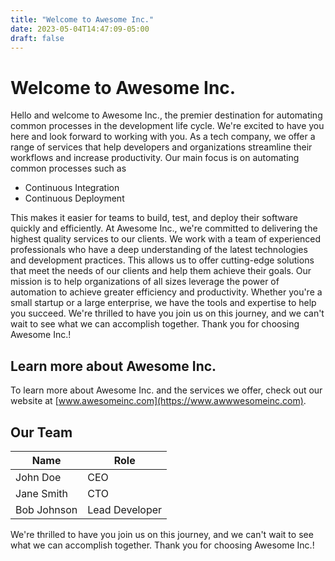 ```yaml
---
title: "Welcome to Awesome Inc."
date: 2023-05-04T14:47:09-05:00
draft: false
---
```


# Welcome to Awesome Inc.

Hello and welcome to Awesome Inc., the premier destination for automating common 
processes in the development life cycle. We're excited to have you here and look
forward to working with you.
As a tech company, we offer a range of services that help developers and
organizations streamline their workflows and increase productivity. Our main
focus is on automating common processes such as

- Continuous Integration
- Continuous Deployment

This makes it easier for teams to build, test, and deploy
their software quickly and efficiently.
At Awesome Inc., we're committed to delivering the highest quality services to
our clients. We work with a team of experienced professionals who have a deep
understanding of the latest technologies and development practices.
This allows us to offer cutting-edge solutions that meet the needs of our
clients and help them achieve their goals.
Our mission is to help organizations of all sizes leverage the power of
automation to achieve greater efficiency and productivity. Whether you're a
small startup or a large enterprise, we have the tools and expertise to help
you succeed.
We're thrilled to have you join us on this journey, and we can't wait to see
what we can accomplish together. Thank you for choosing Awesome Inc.!

## Learn more about Awesome Inc.

To learn more about Awesome Inc. and the services we offer, check out our website at [www.awesomeinc.com](https://www.awwwesomeinc.com).

## Our Team

| Name        | Role           |
| ----------- | -------------- |
| John Doe    | CEO            |
| Jane Smith  | CTO            |
| Bob Johnson | Lead Developer |

We're thrilled to have you join us on this journey, and we can't wait to see what we can accomplish together. Thank you for choosing Awesome Inc.!
